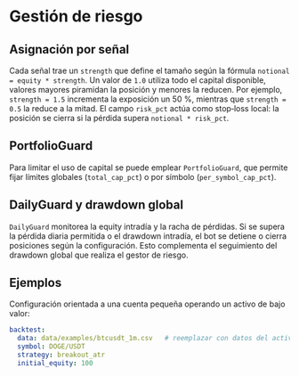 # Gestión de riesgo

## Asignación por señal

Cada señal trae un `strength` que define el tamaño según la fórmula
`notional = equity * strength`. Un valor de `1.0` utiliza todo el capital
disponible, valores mayores piramidan la posición y menores la reducen.
Por ejemplo, `strength = 1.5` incrementa la exposición un 50 %, mientras que
`strength = 0.5` la reduce a la mitad. El campo `risk_pct` actúa como
stop‑loss local: la posición se cierra si la pérdida supera `notional * risk_pct`.

## PortfolioGuard

Para limitar el uso de capital se puede emplear `PortfolioGuard`, que permite fijar límites globales (`total_cap_pct`) o por símbolo (`per_symbol_cap_pct`).

## DailyGuard y drawdown global

`DailyGuard` monitorea la equity intradía y la racha de pérdidas. Si se supera la pérdida diaria permitida o el drawdown intradía, el bot se detiene o cierra posiciones según la configuración. Esto complementa el seguimiento del drawdown global que realiza el gestor de riesgo.

## Ejemplos

Configuración orientada a una cuenta pequeña operando un activo de bajo valor:

```yaml
backtest:
  data: data/examples/btcusdt_1m.csv   # reemplazar con datos del activo elegido
  symbol: DOGE/USDT
  strategy: breakout_atr
  initial_equity: 100
```
